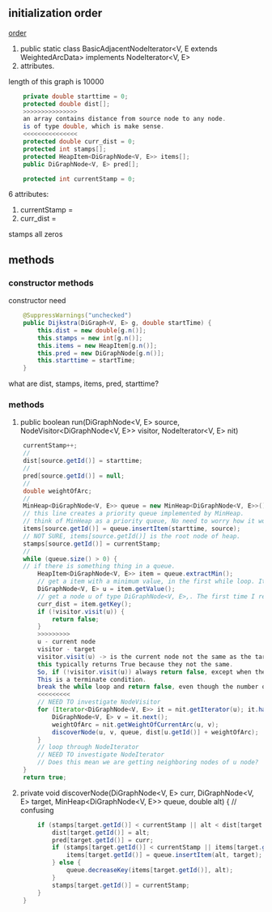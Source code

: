 

## initialization order
[order](https://stackoverflow.com/questions/2007666/in-what-order-do-static-instance-initializer-blocks-in-java-run)
1. public static class BasicAdjacentNodeIterator<V, E extends WeightedArcData> implements NodeIterator<V, E>
2. attributes.


length of this graph is 10000


```java
	private double starttime = 0;
	protected double dist[];
	>>>>>>>>>>>>>>>
	an array contains distance from source node to any node.
	is of type double, which is make sense.
	<<<<<<<<<<<<<<<
	protected double curr_dist = 0;
	protected int stamps[];
	protected HeapItem<DiGraphNode<V, E>> items[];
	public DiGraphNode<V, E> pred[];

	protected int currentStamp = 0;
```
	
6 attributes:
1. currentStamp = 
2. curr_dist =

stamps all zeros

## methods

### constructor methods
constructor need

```java
	@SuppressWarnings("unchecked")
	public Dijkstra(DiGraph<V, E> g, double startTime) {
		this.dist = new double[g.n()];
		this.stamps = new int[g.n()];
		this.items = new HeapItem[g.n()];
		this.pred = new DiGraphNode[g.n()];
		this.starttime = startTime;
	}
```
what are dist, stamps, items, pred, starttime?

### methods
1. public boolean run(DiGraphNode<V, E> source, NodeVisitor<DiGraphNode<V, E>> visitor, NodeIterator<V, E> nit)

```java
	currentStamp++;
	//
	dist[source.getId()] = starttime;
	//
	pred[source.getId()] = null;
	// 
	double weightOfArc; 
	// 
	MinHeap<DiGraphNode<V, E>> queue = new MinHeap<DiGraphNode<V, E>>();
	// this line creates a priority queue implemented by MinHeap.
	// think of MinHeap as a priority queue, No need to worry how it works for now.
	items[source.getId()] = queue.insertItem(starttime, source);
	// NOT SURE, items[source.getId()] is the root node of heap.
	stamps[source.getId()] = currentStamp;
	// 
	while (queue.size() > 0) {
	// if there is something thing in a queue.
		HeapItem<DiGraphNode<V, E>> item = queue.extractMin();
		// get a item with a minimum value, in the first while loop. It is a root node.
		DiGraphNode<V, E> u = item.getValue();
		// get a node u of type DiGraphNode<V, E>,. The first time I read, I am confused with this.
		curr_dist = item.getKey();
		if (!visitor.visit(u)) {
			return false;
		}
		>>>>>>>>>
		u - current node
		visitor - target
		visitor.visit(u) -> is the current node not the same as the target node?
		this typically returns True because they not the same.
		So, if (!visitor.visit(u)) always return false, except when they found.
		This is a terminate condition.
		break the while loop and return false, even though the number of queue is still greater than 0.
		<<<<<<<<<
		// NEED TO investigate NodeVisitor
		for (Iterator<DiGraphNode<V, E>> it = nit.getIterator(u); it.hasNext();) {
			DiGraphNode<V, E> v = it.next();
			weightOfArc = nit.getWeightOfCurrentArc(u, v);
			discoverNode(u, v, queue, dist[u.getId()] + weightOfArc);
		}
		// loop through NodeIterator
		// NEED TO investigate NodeIterator
		// Does this mean we are getting neighboring nodes of u node?
	}
	return true;
```
2. private void discoverNode(DiGraphNode<V, E> curr, DiGraphNode<V, E> target, MinHeap<DiGraphNode<V, E>> queue,
			double alt) {
// confusing

```java
		if (stamps[target.getId()] < currentStamp || alt < dist[target.getId()]) {
			dist[target.getId()] = alt;
			pred[target.getId()] = curr;
			if (stamps[target.getId()] < currentStamp || items[target.getId()] == null) {
				items[target.getId()] = queue.insertItem(alt, target);
			} else {
				queue.decreaseKey(items[target.getId()], alt);
			}
			stamps[target.getId()] = currentStamp;
		}
	}
```

